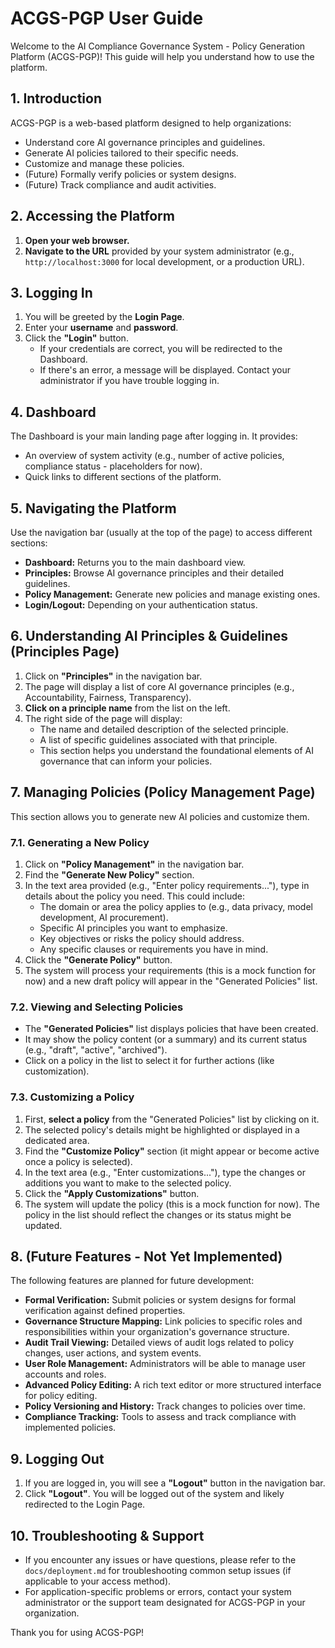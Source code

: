 # ACGS-PGP User Guide

Welcome to the AI Compliance Governance System - Policy Generation Platform (ACGS-PGP)! This guide will help you understand how to use the platform.

## 1. Introduction

ACGS-PGP is a web-based platform designed to help organizations:
-   Understand core AI governance principles and guidelines.
-   Generate AI policies tailored to their specific needs.
-   Customize and manage these policies.
-   (Future) Formally verify policies or system designs.
-   (Future) Track compliance and audit activities.

## 2. Accessing the Platform

1.  **Open your web browser.**
2.  **Navigate to the URL** provided by your system administrator (e.g., `http://localhost:3000` for local development, or a production URL).

## 3. Logging In

1.  You will be greeted by the **Login Page**.
2.  Enter your **username** and **password**.
3.  Click the **"Login"** button.
    *   If your credentials are correct, you will be redirected to the Dashboard.
    *   If there's an error, a message will be displayed. Contact your administrator if you have trouble logging in.

## 4. Dashboard

The Dashboard is your main landing page after logging in. It provides:
-   An overview of system activity (e.g., number of active policies, compliance status - placeholders for now).
-   Quick links to different sections of the platform.

## 5. Navigating the Platform

Use the navigation bar (usually at the top of the page) to access different sections:

*   **Dashboard:** Returns you to the main dashboard view.
*   **Principles:** Browse AI governance principles and their detailed guidelines.
*   **Policy Management:** Generate new policies and manage existing ones.
*   **Login/Logout:** Depending on your authentication status.

## 6. Understanding AI Principles & Guidelines (Principles Page)

1.  Click on **"Principles"** in the navigation bar.
2.  The page will display a list of core AI governance principles (e.g., Accountability, Fairness, Transparency).
3.  **Click on a principle name** from the list on the left.
4.  The right side of the page will display:
    *   The name and detailed description of the selected principle.
    *   A list of specific guidelines associated with that principle.
    *   This section helps you understand the foundational elements of AI governance that can inform your policies.

## 7. Managing Policies (Policy Management Page)

This section allows you to generate new AI policies and customize them.

### 7.1. Generating a New Policy

1.  Click on **"Policy Management"** in the navigation bar.
2.  Find the **"Generate New Policy"** section.
3.  In the text area provided (e.g., "Enter policy requirements..."), type in details about the policy you need. This could include:
    *   The domain or area the policy applies to (e.g., data privacy, model development, AI procurement).
    *   Specific AI principles you want to emphasize.
    *   Key objectives or risks the policy should address.
    *   Any specific clauses or requirements you have in mind.
4.  Click the **"Generate Policy"** button.
5.  The system will process your requirements (this is a mock function for now) and a new draft policy will appear in the "Generated Policies" list.

### 7.2. Viewing and Selecting Policies

*   The **"Generated Policies"** list displays policies that have been created.
*   It may show the policy content (or a summary) and its current status (e.g., "draft", "active", "archived").
*   Click on a policy in the list to select it for further actions (like customization).

### 7.3. Customizing a Policy

1.  First, **select a policy** from the "Generated Policies" list by clicking on it.
2.  The selected policy's details might be highlighted or displayed in a dedicated area.
3.  Find the **"Customize Policy"** section (it might appear or become active once a policy is selected).
4.  In the text area (e.g., "Enter customizations..."), type the changes or additions you want to make to the selected policy.
5.  Click the **"Apply Customizations"** button.
6.  The system will update the policy (this is a mock function for now). The policy in the list should reflect the changes or its status might be updated.

## 8. (Future Features - Not Yet Implemented)

The following features are planned for future development:

*   **Formal Verification:** Submit policies or system designs for formal verification against defined properties.
*   **Governance Structure Mapping:** Link policies to specific roles and responsibilities within your organization's governance structure.
*   **Audit Trail Viewing:** Detailed views of audit logs related to policy changes, user actions, and system events.
*   **User Role Management:** Administrators will be able to manage user accounts and roles.
*   **Advanced Policy Editing:** A rich text editor or more structured interface for policy editing.
*   **Policy Versioning and History:** Track changes to policies over time.
*   **Compliance Tracking:** Tools to assess and track compliance with implemented policies.

## 9. Logging Out

1.  If you are logged in, you will see a **"Logout"** button in the navigation bar.
2.  Click **"Logout"**. You will be logged out of the system and likely redirected to the Login Page.

## 10. Troubleshooting & Support

*   If you encounter any issues or have questions, please refer to the `docs/deployment.md` for troubleshooting common setup issues (if applicable to your access method).
*   For application-specific problems or errors, contact your system administrator or the support team designated for ACGS-PGP in your organization.

Thank you for using ACGS-PGP!
